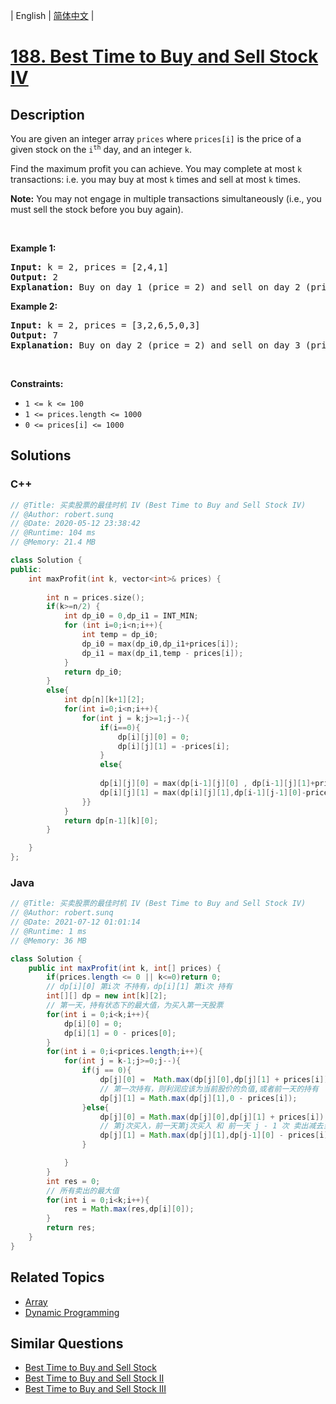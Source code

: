 
| English | [简体中文](README.md) |

# [188. Best Time to Buy and Sell Stock IV](https://leetcode.cn//problems/best-time-to-buy-and-sell-stock-iv/)

## Description

<p>You are given an integer array <code>prices</code> where <code>prices[i]</code> is the price of a given stock on the <code>i<sup>th</sup></code> day, and an integer <code>k</code>.</p>

<p>Find the maximum profit you can achieve. You may complete at most <code>k</code> transactions: i.e. you may buy at most <code>k</code> times and sell at most <code>k</code> times.</p>

<p><strong>Note:</strong> You may not engage in multiple transactions simultaneously (i.e., you must sell the stock before you buy again).</p>

<p>&nbsp;</p>
<p><strong class="example">Example 1:</strong></p>

<pre>
<strong>Input:</strong> k = 2, prices = [2,4,1]
<strong>Output:</strong> 2
<strong>Explanation:</strong> Buy on day 1 (price = 2) and sell on day 2 (price = 4), profit = 4-2 = 2.
</pre>

<p><strong class="example">Example 2:</strong></p>

<pre>
<strong>Input:</strong> k = 2, prices = [3,2,6,5,0,3]
<strong>Output:</strong> 7
<strong>Explanation:</strong> Buy on day 2 (price = 2) and sell on day 3 (price = 6), profit = 6-2 = 4. Then buy on day 5 (price = 0) and sell on day 6 (price = 3), profit = 3-0 = 3.
</pre>

<p>&nbsp;</p>
<p><strong>Constraints:</strong></p>

<ul>
	<li><code>1 &lt;= k &lt;= 100</code></li>
	<li><code>1 &lt;= prices.length &lt;= 1000</code></li>
	<li><code>0 &lt;= prices[i] &lt;= 1000</code></li>
</ul>


## Solutions


### C++

```C++
// @Title: 买卖股票的最佳时机 IV (Best Time to Buy and Sell Stock IV)
// @Author: robert.sunq
// @Date: 2020-05-12 23:38:42
// @Runtime: 104 ms
// @Memory: 21.4 MB

class Solution {
public:
    int maxProfit(int k, vector<int>& prices) {
        
        int n = prices.size();
        if(k>=n/2) {
            int dp_i0 = 0,dp_i1 = INT_MIN;
            for (int i=0;i<n;i++){
                int temp = dp_i0;
                dp_i0 = max(dp_i0,dp_i1+prices[i]);
                dp_i1 = max(dp_i1,temp - prices[i]);
            }
            return dp_i0;
        }
        else{
            int dp[n][k+1][2];
            for(int i=0;i<n;i++){
                for(int j = k;j>=1;j--){
                    if(i==0){
                        dp[i][j][0] = 0;
                        dp[i][j][1] = -prices[i];
                    }
                    else{
                    
                    dp[i][j][0] = max(dp[i-1][j][0] , dp[i-1][j][1]+prices[i]);
                    dp[i][j][1] = max(dp[i][j][1],dp[i-1][j-1][0]-prices[i]);
                }}
            }
            return dp[n-1][k][0];
        }

    }
};
```



### Java

```Java
// @Title: 买卖股票的最佳时机 IV (Best Time to Buy and Sell Stock IV)
// @Author: robert.sunq
// @Date: 2021-07-12 01:01:14
// @Runtime: 1 ms
// @Memory: 36 MB

class Solution {
    public int maxProfit(int k, int[] prices) {
        if(prices.length <= 0 || k<=0)return 0;
        // dp[i][0] 第i次 不持有，dp[i][1] 第i次 持有
        int[][] dp = new int[k][2];
        // 第一天，持有状态下的最大值，为买入第一天股票
        for(int i = 0;i<k;i++){
            dp[i][0] = 0;
            dp[i][1] = 0 - prices[0];
        }
        for(int i = 0;i<prices.length;i++){
            for(int j = k-1;j>=0;j--){
                if(j == 0){
                    dp[j][0] =  Math.max(dp[j][0],dp[j][1] + prices[i]);
                    // 第一次持有，则利润应该为当前股价的负值,或者前一天的持有
                    dp[j][1] = Math.max(dp[j][1],0 - prices[i]);
                }else{
                    dp[j][0] = Math.max(dp[j][0],dp[j][1] + prices[i]);
                    // 第j次买入，前一天第j次买入 和 前一天 j - 1 次 卖出减去当前票价的最大值
                    dp[j][1] = Math.max(dp[j][1],dp[j-1][0] - prices[i]);
                }

            }
        }
        int res = 0;
        // 所有卖出的最大值
        for(int i = 0;i<k;i++){
            res = Math.max(res,dp[i][0]);
        }
        return res;
    }
}
```



## Related Topics

- [Array](https://leetcode.cn//tag/array)
- [Dynamic Programming](https://leetcode.cn//tag/dynamic-programming)

## Similar Questions

- [Best Time to Buy and Sell Stock](../best-time-to-buy-and-sell-stock/README_EN.md)
- [Best Time to Buy and Sell Stock II](../best-time-to-buy-and-sell-stock-ii/README_EN.md)
- [Best Time to Buy and Sell Stock III](../best-time-to-buy-and-sell-stock-iii/README_EN.md)
